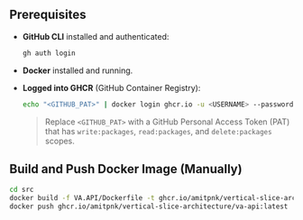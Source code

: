 ## Prerequisites

- **GitHub CLI** installed and authenticated:  
    ```sh
    gh auth login
    ```
- **Docker** installed and running.

- **Logged into GHCR** (GitHub Container Registry):

    ```sh
    echo "<GITHUB_PAT>" | docker login ghcr.io -u <USERNAME> --password-stdin
    ```
    > Replace `<GITHUB_PAT>` with a GitHub Personal Access Token (PAT) that has `write:packages`, `read:packages`, and `delete:packages` scopes.


## Build and Push Docker Image (Manually)

```sh
cd src
docker build -f VA.API/Dockerfile -t ghcr.io/amitpnk/vertical-slice-architecture/va-api:latest .
docker push ghcr.io/amitpnk/vertical-slice-architecture/va-api:latest
```